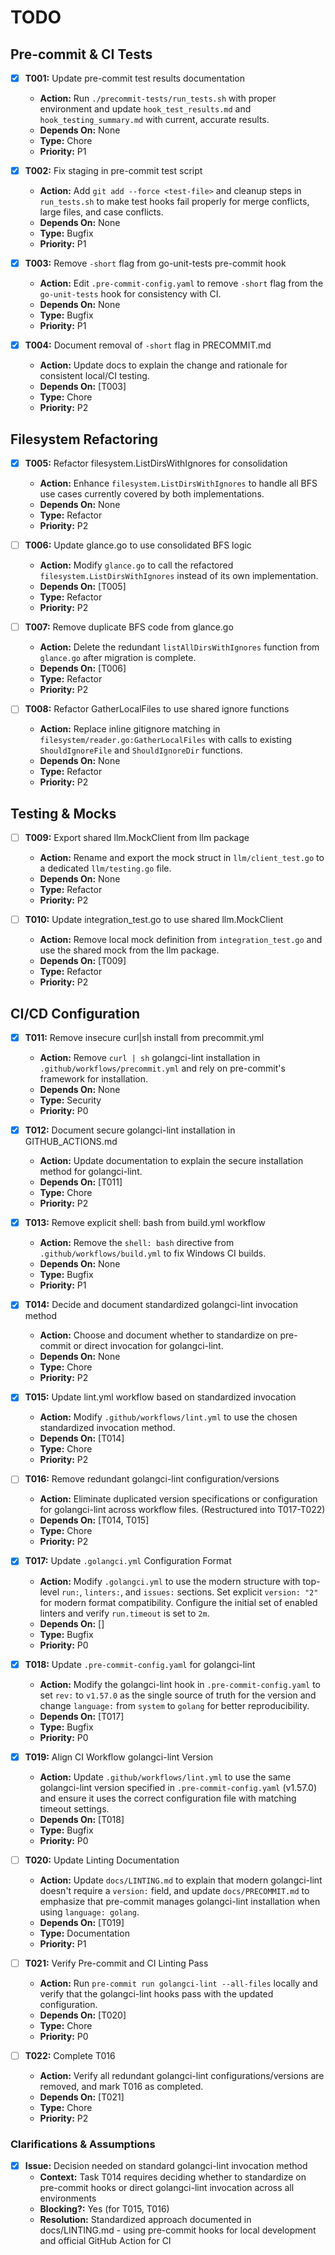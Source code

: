 # TODO

## Pre-commit & CI Tests
- [x] **T001:** Update pre-commit test results documentation
    - **Action:** Run `./precommit-tests/run_tests.sh` with proper environment and update `hook_test_results.md` and `hook_testing_summary.md` with current, accurate results.
    - **Depends On:** None
    - **Type:** Chore
    - **Priority:** P1

- [x] **T002:** Fix staging in pre-commit test script
    - **Action:** Add `git add --force <test-file>` and cleanup steps in `run_tests.sh` to make test hooks fail properly for merge conflicts, large files, and case conflicts.
    - **Depends On:** None
    - **Type:** Bugfix
    - **Priority:** P1

- [x] **T003:** Remove `-short` flag from go-unit-tests pre-commit hook
    - **Action:** Edit `.pre-commit-config.yaml` to remove `-short` flag from the `go-unit-tests` hook for consistency with CI.
    - **Depends On:** None
    - **Type:** Bugfix
    - **Priority:** P1

- [x] **T004:** Document removal of `-short` flag in PRECOMMIT.md
    - **Action:** Update docs to explain the change and rationale for consistent local/CI testing.
    - **Depends On:** [T003]
    - **Type:** Chore
    - **Priority:** P2

## Filesystem Refactoring
- [x] **T005:** Refactor filesystem.ListDirsWithIgnores for consolidation
    - **Action:** Enhance `filesystem.ListDirsWithIgnores` to handle all BFS use cases currently covered by both implementations.
    - **Depends On:** None
    - **Type:** Refactor
    - **Priority:** P2

- [ ] **T006:** Update glance.go to use consolidated BFS logic
    - **Action:** Modify `glance.go` to call the refactored `filesystem.ListDirsWithIgnores` instead of its own implementation.
    - **Depends On:** [T005]
    - **Type:** Refactor
    - **Priority:** P2

- [ ] **T007:** Remove duplicate BFS code from glance.go
    - **Action:** Delete the redundant `listAllDirsWithIgnores` function from `glance.go` after migration is complete.
    - **Depends On:** [T006]
    - **Type:** Refactor
    - **Priority:** P2

- [ ] **T008:** Refactor GatherLocalFiles to use shared ignore functions
    - **Action:** Replace inline gitignore matching in `filesystem/reader.go:GatherLocalFiles` with calls to existing `ShouldIgnoreFile` and `ShouldIgnoreDir` functions.
    - **Depends On:** None
    - **Type:** Refactor
    - **Priority:** P2

## Testing & Mocks
- [ ] **T009:** Export shared llm.MockClient from llm package
    - **Action:** Rename and export the mock struct in `llm/client_test.go` to a dedicated `llm/testing.go` file.
    - **Depends On:** None
    - **Type:** Refactor
    - **Priority:** P2

- [ ] **T010:** Update integration_test.go to use shared llm.MockClient
    - **Action:** Remove local mock definition from `integration_test.go` and use the shared mock from the llm package.
    - **Depends On:** [T009]
    - **Type:** Refactor
    - **Priority:** P2

## CI/CD Configuration
- [x] **T011:** Remove insecure curl|sh install from precommit.yml
    - **Action:** Remove `curl | sh` golangci-lint installation in `.github/workflows/precommit.yml` and rely on pre-commit's framework for installation.
    - **Depends On:** None
    - **Type:** Security
    - **Priority:** P0

- [x] **T012:** Document secure golangci-lint installation in GITHUB_ACTIONS.md
    - **Action:** Update documentation to explain the secure installation method for golangci-lint.
    - **Depends On:** [T011]
    - **Type:** Chore
    - **Priority:** P2

- [x] **T013:** Remove explicit shell: bash from build.yml workflow
    - **Action:** Remove the `shell: bash` directive from `.github/workflows/build.yml` to fix Windows CI builds.
    - **Depends On:** None
    - **Type:** Bugfix
    - **Priority:** P1

- [x] **T014:** Decide and document standardized golangci-lint invocation method
    - **Action:** Choose and document whether to standardize on pre-commit or direct invocation for golangci-lint.
    - **Depends On:** None
    - **Type:** Chore
    - **Priority:** P2

- [x] **T015:** Update lint.yml workflow based on standardized invocation
    - **Action:** Modify `.github/workflows/lint.yml` to use the chosen standardized invocation method.
    - **Depends On:** [T014]
    - **Type:** Chore
    - **Priority:** P2

- [ ] **T016:** Remove redundant golangci-lint configuration/versions
    - **Action:** Eliminate duplicated version specifications or configuration for golangci-lint across workflow files. (Restructured into T017-T022)
    - **Depends On:** [T014, T015]
    - **Type:** Chore
    - **Priority:** P2

- [x] **T017:** Update `.golangci.yml` Configuration Format
    - **Action:** Modify `.golangci.yml` to use the modern structure with top-level `run:`, `linters:`, and `issues:` sections. Set explicit `version: "2"` for modern format compatibility. Configure the initial set of enabled linters and verify `run.timeout` is set to `2m`.
    - **Depends On:** []
    - **Type:** Bugfix
    - **Priority:** P0

- [x] **T018:** Update `.pre-commit-config.yaml` for golangci-lint
    - **Action:** Modify the golangci-lint hook in `.pre-commit-config.yaml` to set `rev:` to `v1.57.0` as the single source of truth for the version and change `language:` from `system` to `golang` for better reproducibility.
    - **Depends On:** [T017]
    - **Type:** Bugfix
    - **Priority:** P0

- [x] **T019:** Align CI Workflow golangci-lint Version
    - **Action:** Update `.github/workflows/lint.yml` to use the same golangci-lint version specified in `.pre-commit-config.yaml` (v1.57.0) and ensure it uses the correct configuration file with matching timeout settings.
    - **Depends On:** [T018]
    - **Type:** Bugfix
    - **Priority:** P0

- [ ] **T020:** Update Linting Documentation
    - **Action:** Update `docs/LINTING.md` to explain that modern golangci-lint doesn't require a `version:` field, and update `docs/PRECOMMIT.md` to emphasize that pre-commit manages golangci-lint installation when using `language: golang`.
    - **Depends On:** [T019]
    - **Type:** Documentation
    - **Priority:** P1

- [ ] **T021:** Verify Pre-commit and CI Linting Pass
    - **Action:** Run `pre-commit run golangci-lint --all-files` locally and verify that the golangci-lint hooks pass with the updated configuration.
    - **Depends On:** [T020]
    - **Type:** Chore
    - **Priority:** P0

- [ ] **T022:** Complete T016
    - **Action:** Verify all redundant golangci-lint configurations/versions are removed, and mark T016 as completed.
    - **Depends On:** [T021]
    - **Type:** Chore
    - **Priority:** P2

### Clarifications & Assumptions
- [x] **Issue:** Decision needed on standard golangci-lint invocation method
    - **Context:** Task T014 requires deciding whether to standardize on pre-commit hooks or direct golangci-lint invocation across all environments
    - **Blocking?:** Yes (for T015, T016)
    - **Resolution:** Standardized approach documented in docs/LINTING.md - using pre-commit hooks for local development and official GitHub Action for CI
